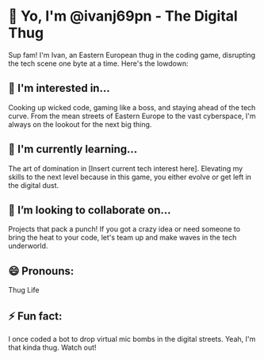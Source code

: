 # 👋 Yo, I'm @ivanj69pn - The Digital Thug

Sup fam! I'm Ivan, an Eastern European thug in the coding game, disrupting the tech scene one byte at a time. Here's the lowdown:

## 👀 I'm interested in...

Cooking up wicked code, gaming like a boss, and staying ahead of the tech curve. From the mean streets of Eastern Europe to the vast cyberspace, I'm always on the lookout for the next big thing.

## 🌱 I'm currently learning...

The art of domination in [Insert current tech interest here]. Elevating my skills to the next level because in this game, you either evolve or get left in the digital dust.

## 💞️ I’m looking to collaborate on...

Projects that pack a punch! If you got a crazy idea or need someone to bring the heat to your code, let's team up and make waves in the tech underworld.

## 😄 Pronouns:

Thug Life

## ⚡ Fun fact:

I once coded a bot to drop virtual mic bombs in the digital streets. Yeah, I'm that kinda thug. Watch out!
